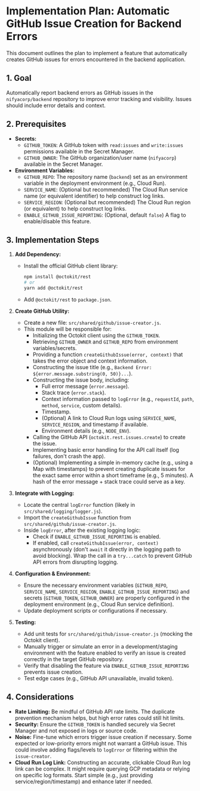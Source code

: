 # Implementation Plan: Automatic GitHub Issue Creation for Backend Errors

This document outlines the plan to implement a feature that automatically creates GitHub issues for errors encountered in the backend application.

## 1. Goal

Automatically report backend errors as GitHub issues in the `nifyacorp/backend` repository to improve error tracking and visibility. Issues should include error details and context.

## 2. Prerequisites

*   **Secrets:**
    *   `GITHUB_TOKEN`: A GitHub token with `read:issues` and `write:issues` permissions available in the Secret Manager.
    *   `GITHUB_OWNER`: The GitHub organization/user name (`nifyacorp`) available in the Secret Manager.
*   **Environment Variables:**
    *   `GITHUB_REPO`: The repository name (`backend`) set as an environment variable in the deployment environment (e.g., Cloud Run).
    *   `SERVICE_NAME`: (Optional but recommended) The Cloud Run service name (or equivalent identifier) to help construct log links.
    *   `SERVICE_REGION`: (Optional but recommended) The Cloud Run region (or equivalent) to help construct log links.
    *   `ENABLE_GITHUB_ISSUE_REPORTING`: (Optional, default `false`) A flag to enable/disable this feature.

## 3. Implementation Steps

1.  **Add Dependency:**
    *   Install the official GitHub client library:
        ```bash
        npm install @octokit/rest
        # or
        yarn add @octokit/rest
        ```
    *   Add `@octokit/rest` to `package.json`.

2.  **Create GitHub Utility:**
    *   Create a new file: `src/shared/github/issue-creator.js`.
    *   This module will be responsible for:
        *   Initializing the Octokit client using the `GITHUB_TOKEN`.
        *   Retrieving `GITHUB_OWNER` and `GITHUB_REPO` from environment variables/secrets.
        *   Providing a function `createGithubIssue(error, context)` that takes the error object and context information.
        *   Constructing the issue title (e.g., `Backend Error: ${error.message.substring(0, 50)}...`).
        *   Constructing the issue body, including:
            *   Full error message (`error.message`).
            *   Stack trace (`error.stack`).
            *   Context information passed to `logError` (e.g., `requestId`, `path`, `method`, `service`, custom details).
            *   Timestamp.
            *   (Optional) A link to Cloud Run logs using `SERVICE_NAME`, `SERVICE_REGION`, and timestamp if available.
            *   Environment details (e.g., `NODE_ENV`).
        *   Calling the GitHub API (`octokit.rest.issues.create`) to create the issue.
        *   Implementing basic error handling for the API call itself (log failures, don't crash the app).
        *   (Optional) Implementing a simple in-memory cache (e.g., using a Map with timestamps) to prevent creating duplicate issues for the exact same error within a short timeframe (e.g., 5 minutes). A hash of the error message + stack trace could serve as a key.

3.  **Integrate with Logging:**
    *   Locate the central `logError` function (likely in `src/shared/logging/logger.js`).
    *   Import the `createGithubIssue` function from `src/shared/github/issue-creator.js`.
    *   Inside `logError`, after the existing logging logic:
        *   Check if `ENABLE_GITHUB_ISSUE_REPORTING` is enabled.
        *   If enabled, call `createGithubIssue(error, context)` asynchronously (don't `await` it directly in the logging path to avoid blocking). Wrap the call in a `try...catch` to prevent GitHub API errors from disrupting logging.

4.  **Configuration & Environment:**
    *   Ensure the necessary environment variables (`GITHUB_REPO`, `SERVICE_NAME`, `SERVICE_REGION`, `ENABLE_GITHUB_ISSUE_REPORTING`) and secrets (`GITHUB_TOKEN`, `GITHUB_OWNER`) are properly configured in the deployment environment (e.g., Cloud Run service definition).
    *   Update deployment scripts or configurations if necessary.

5.  **Testing:**
    *   Add unit tests for `src/shared/github/issue-creator.js` (mocking the Octokit client).
    *   Manually trigger or simulate an error in a development/staging environment with the feature enabled to verify an issue is created correctly in the target GitHub repository.
    *   Verify that disabling the feature via `ENABLE_GITHUB_ISSUE_REPORTING` prevents issue creation.
    *   Test edge cases (e.g., GitHub API unavailable, invalid token).

## 4. Considerations

*   **Rate Limiting:** Be mindful of GitHub API rate limits. The duplicate prevention mechanism helps, but high error rates could still hit limits.
*   **Security:** Ensure the `GITHUB_TOKEN` is handled securely via Secret Manager and not exposed in logs or source code.
*   **Noise:** Fine-tune which errors trigger issue creation if necessary. Some expected or low-priority errors might not warrant a GitHub issue. This could involve adding flags/levels to `logError` or filtering within the `issue-creator`.
*   **Cloud Run Log Link:** Constructing an accurate, clickable Cloud Run log link can be complex. It might require querying GCP metadata or relying on specific log formats. Start simple (e.g., just providing service/region/timestamp) and enhance later if needed. 